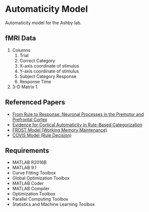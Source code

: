 # Automaticity Model
Automaticity model for the Ashby lab.

## fMRI Data
1. Columns
    1. Trial
    2. Correct Category
    3. X-axis coordinate of stimulus
    4. Y-axis coordinate of stimulus
    5. Subject Category Response
    6. Response Time
2. 3-D Matrix
    1. 

## Referenced Papers
* [From Rule to Response: Neuronal Processes in the Premotor and Prefrontal Cortex](https://ekmillerlab.mit.edu/wp-content/uploads/2013/03/Wallis-Miller-JNP-2003.pdf)
* [Evidence for Cortical Automaticity in Rule-Based Categorization](https://labs.psych.ucsb.edu/ashby/gregory/reprints/HelieRoederAshby2010.pdf)
* [FROST Model (Working Memory Maintenance)](https://labs.psych.ucsb.edu/ashby/gregory/reprints/jocn.pdf)
* [COVIS Model (Rule Decision)](https://labs.psych.ucsb.edu/ashby/gregory/reprints/COVIS_Preprint.pdf)

## Requirements
* MATLAB R2016B
* MATLAB 9.1
* Curve Fitting Toolbox
* Global Optimization Toolbox
* MATLAB Coder
* MATLAB Compiler
* Optimization Toolbox
* Parallel Computing Toolbox
* Statistics and Machine Learning Toolbox
